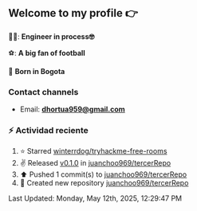 ## Welcome to my profile 👉

👨‍💻: **Engineer in process🤓**

⚽: **A big fan of football**

📍 **Born in Bogota**

### Contact channels

- Email: **dhortua959@gmail.com**


### :zap: Actividad reciente
<!--RECENT_ACTIVITY:start-->
1. ⭐ Starred [winterrdog/tryhackme-free-rooms](https://github.com/winterrdog/tryhackme-free-rooms)<br>
2. ✌️ Released [v0.1.0](https://github.com/juanchoo969/tercerRepo/releases/tag/v0.1.0) in [juanchoo969/tercerRepo](https://github.com/juanchoo969/tercerRepo)<br>
3. ⬆️ Pushed 1 commit(s) to [juanchoo969/tercerRepo](https://github.com/juanchoo969/tercerRepo)<br>
4. 📔 Created new repository [juanchoo969/tercerRepo](https://github.com/juanchoo969/tercerRepo)<br>
<!--RECENT_ACTIVITY:end-->
<!--RECENT_ACTIVITY:last_update-->
Last Updated: Monday, May 12th, 2025, 12:29:47 PM
<!--RECENT_ACTIVITY:last_update_end-->
